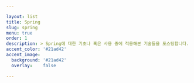```yaml
---

layout: list
title: Spring
slug: spring
menu: true
order: 1
description: > Spring에 대한 기초나 혹은 사용 중에 적용해본 기술들을 포스팅합니다.
accent_color: '#21ad42'
accent_image:
  background: '#21ad42'
  overlay:    false

---
```

